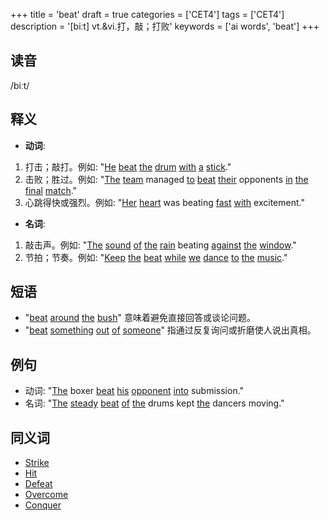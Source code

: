 +++
title = 'beat'
draft = true
categories = ['CET4']
tags = ['CET4']
description = '[biːt] vt.&vi.打，敲；打败'
keywords = ['ai words', 'beat']
+++

## 读音
/biːt/

## 释义
- **动词**:
1. 打击；敲打。例如: "[He](/post/he/) [beat](/post/beat/) [the](/post/the/) [drum](/post/drum/) [with](/post/with/) [a](/post/a/) [stick](/post/stick/)."
2. 击败；胜过。例如: "[The](/post/the/) [team](/post/team/) managed [to](/post/to/) [beat](/post/beat/) [their](/post/their/) opponents [in](/post/in/) [the](/post/the/) [final](/post/final/) [match](/post/match/)."
3. 心跳得快或强烈。例如: "[Her](/post/her/) [heart](/post/heart/) was beating [fast](/post/fast/) [with](/post/with/) excitement."

- **名词**:
1. 敲击声。例如: "[The](/post/the/) [sound](/post/sound/) [of](/post/of/) [the](/post/the/) [rain](/post/rain/) beating [against](/post/against/) [the](/post/the/) [window](/post/window/)."
2. 节拍；节奏。例如: "[Keep](/post/keep/) [the](/post/the/) [beat](/post/beat/) [while](/post/while/) [we](/post/we/) [dance](/post/dance/) [to](/post/to/) [the](/post/the/) [music](/post/music/)."

## 短语
- "[beat](/post/beat/) [around](/post/around/) [the](/post/the/) [bush](/post/bush/)" 意味着避免直接回答或谈论问题。
- "[beat](/post/beat/) [something](/post/something/) [out](/post/out/) [of](/post/of/) [someone](/post/someone/)" 指通过反复询问或折磨使人说出真相。

## 例句
- 动词: "[The](/post/the/) boxer [beat](/post/beat/) [his](/post/his/) [opponent](/post/opponent/) [into](/post/into/) submission."
- 名词: "[The](/post/the/) [steady](/post/steady/) [beat](/post/beat/) [of](/post/of/) [the](/post/the/) drums kept [the](/post/the/) dancers moving."

## 同义词
- [Strike](/post/strike/)
- [Hit](/post/hit/)
- [Defeat](/post/defeat/)
- [Overcome](/post/overcome/)
- [Conquer](/post/conquer/)
